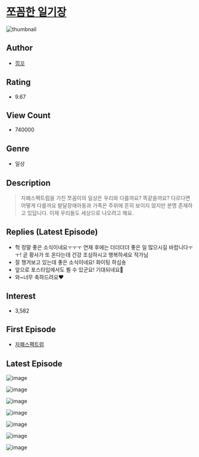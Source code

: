 # [쪼꼼한 일기장](https://comic.naver.com/bestChallenge/list?titleId=793611)
![thumbnail](https://image-comic.pstatic.net/user_contents_data/challenge_comic/2022/04/14/355102/thumbnail_202x1645235cc31_aa21_4519_bf8d_cc0120b95bab_00000029.JPEG)

## Author
- [낌꼬](https://comic.naver.com/artistTitle?id=355102)

## Rating
- 9.67

## View Count
- 740000

## Genre
- 일상

## Description
> 자폐스펙트럼을 가진 쪼꼼이의 일상은 우리와 다를까요? 똑같을까요? 다르다면 어떻게 다를까요 발달장애아동과 가족은 주위에 흔히 보이지 않지만 분명 존재하고 있답니다. 이제 우리들도 세상으로 나오려고 해요.

## Replies (Latest Episode)
- 헉 정말 좋은 소식이네요ㅜㅜㅜ 연재 후에는 더더더더 좋은 일 많으시길 바랍니다ㅜㅜ! 곧 황사가 또 온다는데 건강 조심하시고 행복하세요 작가님
- 잘 챙겨보고 있는데 좋은 소식이네요! 화이팅 하십숑
- 앞으로 포스타입에서도 뵐 수 있군요! 기대되네요🥰
- 와~너무 축하드려요♥︎

## Interest
- 3,582

## First Episode
- [자폐스펙트럼](https://comic.naver.com/bestChallenge/detail?titleId=793611&no=1)

## Latest Episode
![image](https://image-comic.pstatic.net/user_contents_data/challenge_comic/2023/05/21/355102/upload_3991984984422901040.jpeg)

![image](https://image-comic.pstatic.net/user_contents_data/challenge_comic/2023/05/21/355102/upload_3991087812314293040.jpeg)

![image](https://image-comic.pstatic.net/user_contents_data/challenge_comic/2023/05/21/355102/upload_7221297033749542709.jpeg)

![image](https://image-comic.pstatic.net/user_contents_data/challenge_comic/2023/05/21/355102/upload_7161902505853674595.jpeg)

![image](https://image-comic.pstatic.net/user_contents_data/challenge_comic/2023/05/21/355102/upload_7363448501876319545.jpeg)

![image](https://image-comic.pstatic.net/user_contents_data/challenge_comic/2023/05/21/355102/upload_7221630172132696881.jpeg)

![image](https://image-comic.pstatic.net/user_contents_data/challenge_comic/2023/05/21/355102/upload_3486176675345151033.jpeg)
